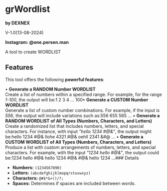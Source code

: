 # grWordlist
**by DEXNEX**

V-1.0(13-08-2024)


**Instagram: @one.persen.man**


A tool to create WORDLIST


## Features

This tool offers the following **powerful features**:

• **Generate a RANDOM Number WORDLIST**  
   Create a list of numbers within a specified range. For example, for the range *1-100*, the output will be:1 2 3 4 ... 100• **Generate a CUSTOM Number WORDLIST**  
Generate a list of custom number combinations. For example, if the input is *556*, the output will include variations such as:556 655 565 ...
• **Generate a RANDOM WORDLIST of All Types (Numbers, Characters, and Letters)**  
Create a randomized list that includes numbers, letters, and special characters. For instance, with input *"hello 1234 #@&"*, the output might be:hello 1234 #@& llohe 4321 #@& oehll 2341 &#@ ...
• **Generate a CUSTOM WORDLIST of All Types (Numbers, Characters, and Letters)**  
Produce a list with custom arrangements of numbers, letters, and special characters. For example, with the input *"1234 hello #@&"*, the output could be:1234 hello #@& hello 1234 #@& #@& hello 1234 ...### Details

- **Numbers:** `(1234567890)`
- **Letters:** `(abcdefghijklmopqrstuvwxyz)`
- **Characters:** `@#$*&+()/?;`
- **Spaces:** Determines if spaces are included between words.
